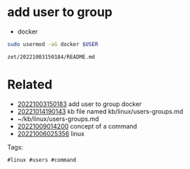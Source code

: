 # add user to group

- docker
```bash
sudo usermod -aG docker $USER
```

` zet/20221003150184/README.md `

# Related

- [20221003150183](/zet/20221003150183/README.md) add user to group docker
- [20221014190143](/zet/20221014190143/README.md) kb file named kb/linux/users-groups.md
- ~/kb/linux/users-groups.md
- [20221009014200](/zet/20221009014200/README.md) concept of a command
- [20221006025356](/zet/20221006025356/README.md) linux

Tags:

    #linux #users #command
